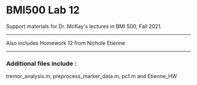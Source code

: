 # BMI500 Lab 12 

Support materials for Dr. McKay's lectures in BMI 500, Fall 2021.
***
Also includes Homework 12 from Nichole Etienne 
***
### Additional files include  : 
tremor_analysis.m, preprocess_marker_data.m, pc1.m and Etienne_HW



